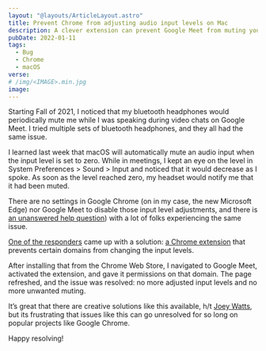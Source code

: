 ```yaml
---
layout: "@layouts/ArticleLayout.astro"
title: Prevent Chrome from adjusting audio input levels on Mac
description: A clever extension can prevent Google Meet from muting your bluetooth microphone
pubDate: 2022-01-11
tags:
  - Bug
  - Chrome
  - macOS
verse:
# /img/<IMAGE>.min.jpg
image:
---
```


Starting Fall of 2021, I noticed that my bluetooth headphones would periodically mute me while I was speaking during video chats on Google Meet. I tried multiple sets of bluetooth headphones, and they all had the same issue.

I learned last week that macOS will automatically mute an audio input when the input level is set to zero. While in meetings, I kept an eye on the level in System Preferences > Sound > Input and noticed that it would decrease as I spoke. As soon as the level reached zero, my headset would notify me that it had been muted.

There are no settings in Google Chrome (on in my case, the new Microsoft Edge) nor Google Meet to disable those input level adjustments, and there is [an unanswered help question](https://support.google.com/chrome/thread/7542181/chrome-is-auto-adjusting-the-microphone-level?hl=en)) with a lot of folks experiencing the same issue.

[One of the responders](https://support.google.com/chrome/thread/7542181/chrome-is-auto-adjusting-the-microphone-level?hl=en) came up with a solution: [a Chrome extension](https://chrome.google.com/webstore/detail/disable-automatic-gain-co/clpapnmmlmecieknddelobgikompchkk) that prevents certain domains from changing the input levels.

After installing that from the Chrome Web Store, I navigated to Google Meet, activated the extension, and gave it permissions on that domain. The page refreshed, and the issue was resolved: no more adjusted input levels and no more unwanted muting.

It’s great that there are creative solutions like this available, h/t [Joey Watts](https://github.com/joeywatts), but its frustrating that issues like this can go unresolved for so long on popular projects like Google Chrome.

Happy resolving!
